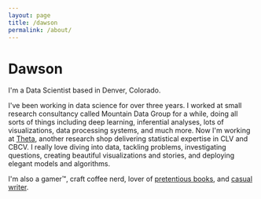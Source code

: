 ```yaml
---
layout: page
title: /dawson
permalink: /about/
---
```


# Dawson
I'm a Data Scientist based in Denver, Colorado.
<br />

I've been working in data science for over three years. I worked at small research consultancy called Mountain Data Group for a while, doing all sorts of things including deep learning, inferential analyses, lots of visualizations, data processing systems, and much more. Now I'm working at [Theta](https://thetaclv.com), another research shop delivering statistical expertise in CLV and CBCV. I really love diving into data, tackling problems, investigating questions, creating beautiful visualizations and stories, and deploying elegant models and algorithms.
<br />

I'm also a gamer™, craft coffee nerd, lover of [pretentious books](https://www.knowledgelost.org/100-pretentious-books-to-read-before-you-die/), and [casual writer](https://medium.com/@dawsoneliasen).
